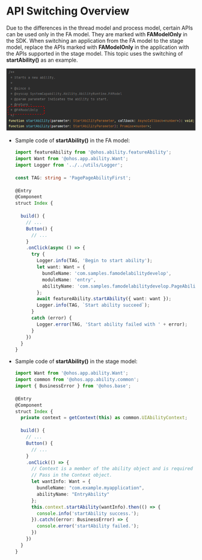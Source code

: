 # API Switching Overview


Due to the differences in the thread model and process model, certain APIs can be used only in the FA model. They are marked with **FAModelOnly** in the SDK. When switching an application from the FA model to the stage model, replace the APIs marked with **FAModelOnly** in the application with the APIs supported in the stage model. This topic uses the switching of **startAbility()** as an example.

![api-switch-overview](figures/api-switch-overview.png)

 

- Sample code of **startAbility()** in the FA model:

  ```ts
  import featureAbility from '@ohos.ability.featureAbility';
  import Want from '@ohos.app.ability.Want';
  import Logger from '../../utils/Logger';
  
  const TAG: string = 'PagePageAbilityFirst';
  
  @Entry
  @Component
  struct Index {
    
    build() {
      // ...
      Button() {
        // ...
      }
      .onClick(async () => {
        try {
          Logger.info(TAG, 'Begin to start ability');
          let want: Want = {
            bundleName: 'com.samples.famodelabilitydevelop',
            moduleName: 'entry',
            abilityName: 'com.samples.famodelabilitydevelop.PageAbilitySingleton'
          };
          await featureAbility.startAbility({ want: want });
          Logger.info(TAG, `Start ability succeed`);
        }
        catch (error) {
          Logger.error(TAG, 'Start ability failed with ' + error);
        }
      })
    }
  }

  ```

- Sample code of **startAbility()** in the stage model:

  ```ts
  import Want from '@ohos.app.ability.Want';
  import common from '@ohos.app.ability.common';
  import { BusinessError } from '@ohos.base';
  
  @Entry
  @Component
  struct Index {
    private context = getContext(this) as common.UIAbilityContext;
  
    build() {
      // ...
      Button() {
        // ...
      }
      .onClick(() => {
        // Context is a member of the ability object and is required for invoking inside a non-ability object.
        // Pass in the Context object.
        let wantInfo: Want = {
          bundleName: "com.example.myapplication",
          abilityName: "EntryAbility"
        };
        this.context.startAbility(wantInfo).then(() => {
          console.info('startAbility success.');
        }).catch((error: BusinessError) => {
          console.error('startAbility failed.');
        })
      })
    }
  }
  ```
